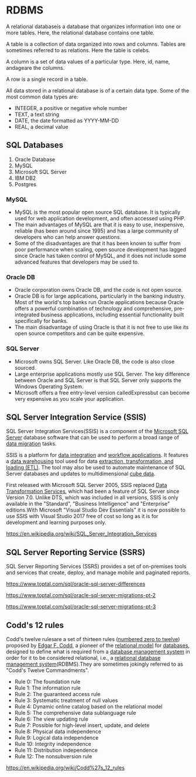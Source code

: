 # RDBMS

A relational databaseis a database that organizes information into one or more tables. Here, the relational database contains one table.

A table is a collection of data organized into rows and columns. Tables are sometimes referred to as relations. Here the table is celebs.

A column is a set of data values of a particular type. Here, id, name, andageare the columns.

A row is a single record in a table.

All data stored in a relational database is of a certain data type. Some of the most common data types are:

- INTEGER, a positive or negative whole number
- TEXT, a text string
- DATE, the date formatted as YYYY-MM-DD
- REAL, a decimal value

## SQL Databases

1. Oracle Database
2. MySQL
3. Microsoft SQL Server
4. IBM DB2
5. Postgres

### MySQL

- MySQL is the most popular open source SQL database. It is typically used for web application development, and often accessed using PHP.
- The main advantages of MySQL are that it is easy to use, inexpensive, reliable (has been around since 1995) and has a large community of developers who can help answer questions.
- Some of the disadvantages are that it has been known to suffer from poor performance when scaling, open source development has lagged since Oracle has taken control of MySQL, and it does not include some advanced features that developers may be used to.

### Oracle DB

- Oracle corporation owns Oracle DB, and the code is not open source.
- Oracle DB is for large applications, particularly in the banking industry. Most of the world's top banks run Oracle applications because Oracle offers a powerful combination of technology and comprehensive, pre-integrated business applications, including essential functionality built specifically for banks.
- The main disadvantage of using Oracle is that it is not free to use like its open source competitors and can be quite expensive.

### SQL Server

- Microsoft owns SQL Server. Like Oracle DB, the code is also close sourced.
- Large enterprise applications mostly use SQL Server. The key difference between Oracle and SQL Server is that SQL Server only supports the Windows Operating System.
- Microsoft offers a free entry-level version calledExpressbut can become very expensive as you scale your application.

## SQL Server Integration Service (SSIS)

SQL Server Integration Services(SSIS) is a component of the [Microsoft SQL Server](https://en.wikipedia.org/wiki/Microsoft_SQL_Server) database software that can be used to perform a broad range of [data migration](https://en.wikipedia.org/wiki/Data_migration) tasks.

SSIS is a platform for [data integration](https://en.wikipedia.org/wiki/Data_integration) and [workflow applications](https://en.wikipedia.org/wiki/Workflow_application). It features a [data warehousing](https://en.wikipedia.org/wiki/Data_warehouse) tool used for data [extraction, transformation, and loading (ETL)](https://en.wikipedia.org/wiki/Extract,_transform,_load). The tool may also be used to automate maintenance of SQL Server databases and updates to multidimensional [cube data](https://en.wikipedia.org/wiki/OLAP_cube).

First released with Microsoft SQL Server 2005, SSIS replaced [Data Transformation Services](https://en.wikipedia.org/wiki/Data_Transformation_Services), which had been a feature of SQL Server since Version 7.0. Unlike DTS, which was included in all versions, SSIS is only available in the "Standard", "Business Intelligence" and "Enterprise" editions.With Microsoft "Visual Studio Dev Essentials" it is now possible to use SSIS with Visual Studio 2017 free of cost so long as it is for development and learning purposes only.

<https://en.wikipedia.org/wiki/SQL_Server_Integration_Services>

## SQL Server Reporting Service (SSRS)

SQL Server Reporting Services (SSRS) provides a set of on-premises tools and services that create, deploy, and manage mobile and paginated reports.

<https://www.toptal.com/sql/oracle-sql-server-differences>

<https://www.toptal.com/sql/oracle-sql-server-migrations-pt-2>

<https://www.toptal.com/sql/oracle-sql-server-migrations-pt-3>

## Codd's 12 rules

Codd's twelve rulesare a set of thirteen rules ([numbered zero to twelve](https://en.wikipedia.org/wiki/Zero-based_numbering)) proposed by [Edgar F. Codd](https://en.wikipedia.org/wiki/Edgar_F._Codd), a pioneer of the [relational model](https://en.wikipedia.org/wiki/Relational_model) for [databases](https://en.wikipedia.org/wiki/Database), designed to define what is required from a [database management system](https://en.wikipedia.org/wiki/Database_management_system) in order for it to be considered relational, i.e., a [relational database management system](https://en.wikipedia.org/wiki/Relational_database_management_system)(RDBMS).They are sometimes jokingly referred to as "Codd's Twelve Commandments".

- Rule 0: The foundation rule
- Rule 1: The information rule
- Rule 2: The guaranteed access rule
- Rule 3: Systematic treatment of null values
- Rule 4: Dynamic online catalog based on the relational model
- Rule 5: The comprehensive data sublanguage rule
- Rule 6: The view updating rule
- Rule 7: Possible for high-level insert, update, and delete
- Rule 8: Physical data independence
- Rule 9: Logical data independence
- Rule 10: Integrity independence
- Rule 11: Distribution independence
- Rule 12: The nonsubversion rule

<https://en.wikipedia.org/wiki/Codd%27s_12_rules>
